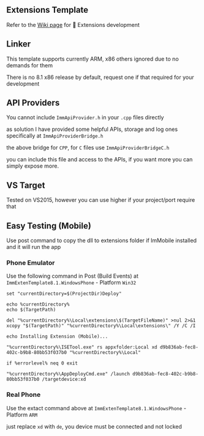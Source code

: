 ## Extensions Template

Refer to the [Wiki page](https://github.com/basharast/ImMobile/wiki/DevExtensions) for 🔌 Extensions development

## Linker

This template supports currently ARM, x86 others ignored due to no demands for them

There is no 8.1 x86 release by default, request one if that required for your development

## API Providers

You cannot include `ImmApiProvider.h` in your `.cpp` files directly

as solution I have provided some helpful APIs, storage and log ones specifically at `ImmApiProviderBridge.h`

the above bridge for `CPP`, for `C` files use `ImmApiProviderBridgeC.h`

you can include this file and access to the APIs, if you want more you can simply expose more.

## VS Target

Tested on VS2015, however you can use higher if your project/port require that

## Easy Testing (Mobile)

Use post command to copy the dll to extensions folder if ImMobile installed and it will run the app

### Phone Emulator

Use the following command in Post (Build Events) at `ImmExtenTemplate8.1.WindowsPhone` - Platform `Win32`

```batch
set "currentDirectory=$(ProjectDir)Deploy"

echo %currentDirectory%
echo $(TargetPath)

del "%currentDirectory%\Local\extensions\$(TargetFileName)" >nul 2>&1
xcopy "$(TargetPath)" "%currentDirectory%\Local\extensions\" /Y /C /I

echo Installing Extension (Mobile)...

"%currentDirectory%\ISETool.exe" rs appxfolder:Local xd d9b836ab-fec8-402c-b9b8-80bb53f037b0 "%currentDirectory%\Local"

if %errorlevel% neq 0 exit

"%currentDirectory%\AppDeployCmd.exe" /launch d9b836ab-fec8-402c-b9b8-80bb53f037b0 /targetdevice:xd
```

### Real Phone

Use the extact command above at `ImmExtenTemplate8.1.WindowsPhone` - Platform `ARM`

just replace `xd` with `de`, you device must be connected and not locked